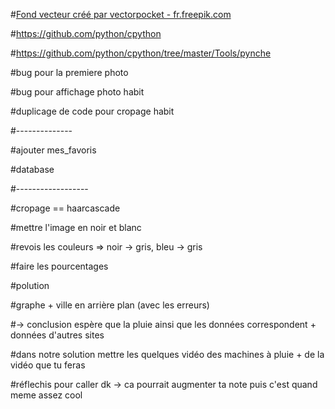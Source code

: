 
#<a href="https://fr.freepik.com/photos-vecteurs-libre/fond">Fond vecteur créé par vectorpocket - fr.freepik.com</a>

#https://github.com/python/cpython

#https://github.com/python/cpython/tree/master/Tools/pynche

#bug pour la premiere photo

#bug pour affichage photo habit

#duplicage de code pour cropage habit

#--------------



#ajouter mes_favoris

#database

#------------------





#cropage == haarcascade

#mettre l'image en noir et blanc

#revois les couleurs => noir -> gris, bleu -> gris

#faire les pourcentages 
















#polution


#graphe + ville en arrière plan (avec les erreurs) 

 #-> conclusion espère que la pluie ainsi que les données correspondent + données d'autres sites
  
#dans notre solution mettre les quelques vidéo des machines à pluie + de la vidéo que tu feras


#réflechis pour caller dk -> ca pourrait augmenter ta note puis c'est quand meme assez cool
